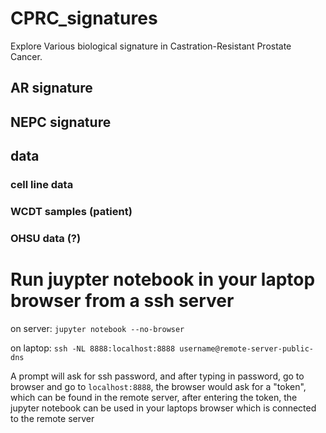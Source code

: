 # CPRC_signatures
Explore Various biological signature in Castration-Resistant Prostate Cancer.
## AR signature


## NEPC signature


## data
### cell line data
### WCDT samples (patient)
### OHSU data (?)


# Run juypter notebook in your laptop browser from a ssh server
on server:
`jupyter notebook --no-browser`

on laptop:
`ssh -NL 8888:localhost:8888 username@remote-server-public-dns`

A prompt will ask for ssh password, and after typing in password, go to browser and go to `localhost:8888`, the browser would ask for a "token", which can be found in the remote server, after entering the token, the jupyter notebook can be used in your laptops browser which is connected to the remote server
